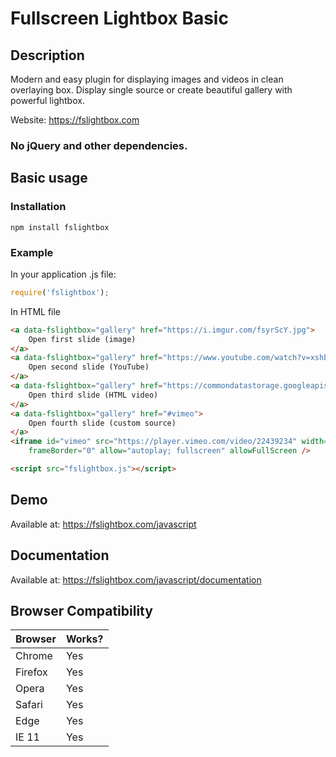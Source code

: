 # Fullscreen Lightbox Basic

## Description
Modern and easy plugin for displaying images and videos in clean overlaying box.
Display single source or create beautiful gallery with powerful lightbox.

Website: https://fslightbox.com

### No jQuery and other dependencies.

## Basic usage

### Installation

```
npm install fslightbox
```

### Example

In your application .js file:
```javascript
require('fslightbox');
```

In HTML file
```html
<a data-fslightbox="gallery" href="https://i.imgur.com/fsyrScY.jpg">
    Open first slide (image)
</a>
<a data-fslightbox="gallery" href="https://www.youtube.com/watch?v=xshEZzpS4CQ">
    Open second slide (YouTube)
</a>
<a data-fslightbox="gallery" href="https://commondatastorage.googleapis.com/gtv-videos-bucket/sample/BigBuckBunny.mp4">
    Open third slide (HTML video)
</a>
<a data-fslightbox="gallery" href="#vimeo">
    Open fourth slide (custom source)
</a>
<iframe id="vimeo" src="https://player.vimeo.com/video/22439234" width="1920px" height="1080px"
    frameBorder="0" allow="autoplay; fullscreen" allowFullScreen />

<script src="fslightbox.js"></script>
```


## Demo
Available at: https://fslightbox.com/javascript

## Documentation
Available at: https://fslightbox.com/javascript/documentation

## Browser Compatibility

| Browser | Works? |
| --- | --- |
| Chrome | Yes |
| Firefox | Yes |
| Opera | Yes |
| Safari | Yes |
| Edge | Yes |
| IE 11 | Yes |
